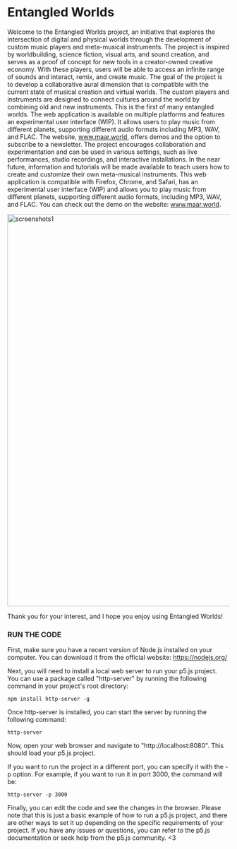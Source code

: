 # Entangled Worlds

Welcome to the Entangled Worlds project, an initiative that explores the intersection of digital and physical worlds through the development of custom music players and meta-musical instruments. The project is inspired by worldbuilding, science fiction, visual arts, and sound creation, and serves as a proof of concept for new tools in a creator-owned creative economy. With these players, users will be able to access an infinite range of sounds and interact, remix, and create music. The goal of the project is to develop a collaborative aural dimension that is compatible with the current state of musical creation and virtual worlds. The custom players and instruments are designed to connect cultures around the world by combining old and new instruments. This is the first of many entangled worlds. The web application is available on multiple platforms and features an experimental user interface (WIP). It allows users to play music from different planets, supporting different audio formats including MP3, WAV, and FLAC. The website, www.maar.world, offers demos and the option to subscribe to a newsletter. The project encourages collaboration and experimentation and can be used in various settings, such as live performances, studio recordings, and interactive installations. In the near future, information and tutorials will be made available to teach users how to create and customize their own meta-musical instruments.
This web application is compatible with Firefox, Chrome, and Safari, has an experimental user interface (WIP) and allows you to play music from different planets, supporting different audio formats, including MP3, WAV, and FLAC. You can check out the demo on the website: www.maar.world.

<img width="889" alt="screenshots1" src="https://user-images.githubusercontent.com/862847/212711547-3070feec-e1da-4b07-b668-a30422c1e249.png">

Thank you for your interest, and I hope you enjoy using Entangled Worlds!

### RUN THE CODE

First, make sure you have a recent version of Node.js installed on your computer. You can download it from the official website: https://nodejs.org/

Next, you will need to install a local web server to run your p5.js project. You can use a package called "http-server" by running the following command in your project's root directory:

```
npm install http-server -g
```

Once http-server is installed, you can start the server by running the following command:
```
http-server
```

Now, open your web browser and navigate to "http://localhost:8080". This should load your p5.js project.

If you want to run the project in a different port, you can specify it with the -p option. For example, if you want to run it in port 3000, the command will be:
```
http-server -p 3000

```
Finally, you can edit the code and see the changes in the browser.
Please note that this is just a basic example of how to run a p5.js project, and there are other ways to set it up depending on the specific requirements of your project. If you have any issues or questions, you can refer to the p5.js documentation or seek help from the p5.js community.
<3
